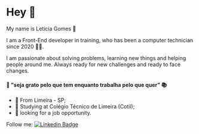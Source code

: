 # Hey 👋

My name is Leticia Gomes 👩

I am a Front-End developer in training, who has been a computer technician since 2020 👩‍💻.

I am passionate about solving problems, learning new things and helping people around me. Always ready for new challenges and ready to face changes.


#### 🎯 "seja grato pelo que tem enquanto trabalha pelo que quer"  📚

- 📍 From Limeira - SP;
- 🏫 Studying at Colégio Técnico de Limeira (Cotil);
-  👀 looking for a job opportunity.


Follow me:
 [![Linkedin Badge](https://img.shields.io/badge/-LinkedIn-blue?style=flat-square&logo=Linkedin&logoColor=white&link=https://www.linkedin.com/in/let%C3%ADcia-gomes002/)](https://www.linkedin.com/in/let%C3%ADcia-gomes002/)

